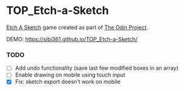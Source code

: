 # TOP_Etch-a-Sketch

[Etch A Sketch](https://en.wikipedia.org/wiki/Etch_A_Sketch) game created as part of [The Odin Project](https://www.theodinproject.com/).

DEMO: https://sibi361.github.io/TOP_Etch-a-Sketch/

### TODO

-   [ ] Add undo functionality (save last few modified boxes in an array)
-   [ ] Enable drawing on mobile using touch input
-   [x] Fix: sketch export doesn't work on mobile
